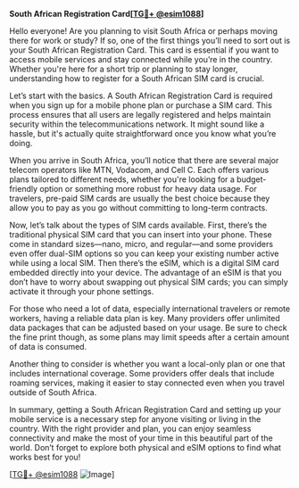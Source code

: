 **South African Registration Card[[TG💪+ @esim1088](https://t.me/s/esim1088)]**

Hello everyone! Are you planning to visit South Africa or perhaps moving there for work or study? If so, one of the first things you’ll need to sort out is your South African Registration Card. This card is essential if you want to access mobile services and stay connected while you’re in the country. Whether you're here for a short trip or planning to stay longer, understanding how to register for a South African SIM card is crucial.

Let’s start with the basics. A South African Registration Card is required when you sign up for a mobile phone plan or purchase a SIM card. This process ensures that all users are legally registered and helps maintain security within the telecommunications network. It might sound like a hassle, but it's actually quite straightforward once you know what you’re doing.

When you arrive in South Africa, you’ll notice that there are several major telecom operators like MTN, Vodacom, and Cell C. Each offers various plans tailored to different needs, whether you're looking for a budget-friendly option or something more robust for heavy data usage. For travelers, pre-paid SIM cards are usually the best choice because they allow you to pay as you go without committing to long-term contracts.

Now, let’s talk about the types of SIM cards available. First, there’s the traditional physical SIM card that you can insert into your phone. These come in standard sizes—nano, micro, and regular—and some providers even offer dual-SIM options so you can keep your existing number active while using a local SIM. Then there’s the eSIM, which is a digital SIM card embedded directly into your device. The advantage of an eSIM is that you don’t have to worry about swapping out physical SIM cards; you can simply activate it through your phone settings.

For those who need a lot of data, especially international travelers or remote workers, having a reliable data plan is key. Many providers offer unlimited data packages that can be adjusted based on your usage. Be sure to check the fine print though, as some plans may limit speeds after a certain amount of data is consumed.

Another thing to consider is whether you want a local-only plan or one that includes international coverage. Some providers offer deals that include roaming services, making it easier to stay connected even when you travel outside of South Africa.

In summary, getting a South African Registration Card and setting up your mobile service is a necessary step for anyone visiting or living in the country. With the right provider and plan, you can enjoy seamless connectivity and make the most of your time in this beautiful part of the world. Don’t forget to explore both physical and eSIM options to find what works best for you!

[[TG💪+ @esim1088](https://t.me/s/esim1088) ![Image](https://i.postimg.cc/Y0z9fWf4/image.png)]